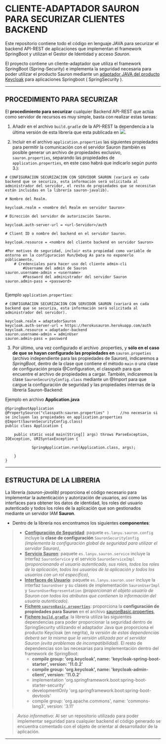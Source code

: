 # **CLIENTE-ADAPTADOR SAURON PARA SECURIZAR CLIENTES BACKEND**

Este repositorio contiene todo el código en lenguaje JAVA para securizar el backend API-REST de aplicaciones que implementan el framework SpringBoot y utilizan el Gestor de Identidad y acceso *Sauron*.

El proyecto contiene un cliente-adaptador que utiliza el framework SpringBoot (Spring-Security) e implementa la seguridad necesaria para poder utilizar el producto Sauron mediante un [adaptador JAVA del producto Keycloak](https://wjw465150.gitbooks.io/keycloak-documentation/content/securing_apps/topics/oidc/java/java-adapters.html) para aplicaciones Springboot ( SpringSecurity ).

---

## PROCEDIMIENTO PARA SECURIZAR

El **procedimiento para securizar** cualquier Backend API-REST que actúa como servidor de recursos es muy simple, basta con realizar estas tareas:

1. Añadir en el archivo `build.gradle` de la API-REST la dependencia a la última versión de esta librería que esta publicada en [![](https://jitpack.io/v/DptoSIC/sauron-javalib.svg)](https://jitpack.io/#DptoSIC/sauron-javalib).

2. Incluir en el archivo `application.properties` las siguientes propiedades para permitir la comunicación con el servidor Sauron (también es posible generar un archivo de propiedades exclusivo, `sauron.properties`, separando las propiedades de `application.properties`, en este caso habrá que indicarlo según punto 3.):
    
```
# CONFIGURACION SECURIZACION CON SERVIDOR SAURON (variará en cada backend que se securiza, esta información será solicitada al administrador del servidor, el resto de propiedades que se necesitan están incluidas en la librería sauron-javalib).

# Nombre del Realm.

keycloak.realm = <nombre del Realm en servidor Sauron>

# Dirección del servidor de autorización Sauron.

keycloak.auth-server-url = <url-Servidor>/auth

# Client ID o nombre del backend en el servidor Sauron.

keycloak.resource = <nombre del cliente backend en servidor Sauron>

#Por motivos de seguridad, incluir esta propiedad como variable de entorno en la configuracion Run/Debug As para no exponerlo públicamente.
	# Credenciales para hacer uso del cliente admin-cli
		#Username del admin de Sauron
sauron.username-admin = <username>
		#Password del administrador del servidor Sauron
sauron.admin-pass = <password>


```
Ejemplo `application.properties`:

```
# CONFIGURACION SECURIZACION CON SERVIDOR SAURON (variará en cada backend que se securiza, esta información será solicitada al administrador del servidor).

keycloak.realm = adaptadorSauron
keycloak.auth-server-url = https://herokusauron.herokuapp.com/auth
keycloak.resource = adaptador-backend
sauron.username-admin = adminUser
sauron.admin-pass = password

```

3. Por último, una vez configurado el archivo .properties, y **sólo en el caso de que se hayan configurado las propiedades en** `sauron.propeties` (archivo independiente para las propiedades de Sauron), indicaremos a *SpringBoot*, dentro de la clase que contiene el método `main` o una clase de configuración propia @Configuration, el classpath para que encuentre el archivo de propiedades a cargar. También, indicaremos la clase `SauronSecurityConfig.class` mediante un @Import para que cargue la configuración de seguridad y las propiedades internas de la librería Sauron-Backend:

Ejemplo en archivo **Application.java**

```
@SpringBootApplication
@PropertySource("classpath:sauron.properties" )		//no necesario si se incluyen las propiedades en application.properties
@Import(SauronSecurityConfig.class)
public class Application {

	public static void main(String[] args) throws ParseException, IOException, URISyntaxException {

			SpringApplication.run(Application.class, args);

	}
}

```
---

## ESTRUCTURA DE LA LIBRERIA

La librería *(sauron-javalib)* proporciona el código necesario para implementar la autenticación y autorización de usuarios, así como las interfaces para obtener los datos de identidad, los roles del usuario autenticado y todos los roles de la aplicación que son gestionados mediante un servidor IAM  **Sauron**.
- Dentro de la librería nos encontramos los siguientes **componentes**:
>- <u>**Configuración de Seguridad**</u>: paquete ``es.lanyu.sauron.config`` incluye la **clase de configuración** ``SauronSecurityConfig`` *(implementa la configuración global de seguridad para utilizar el servidor Sauron)*,
>- <u>**Servicio Sauron**</u>: paquete ``es.lanyu.sauron.service`` incluye la interfaz ``SauronService`` y el servicio ``SauronServiceImpl`` *(proporcionando el usuario autenticado, sus roles, todos los roles de la aplicación, todos los usuarios de la aplicación y todos los usuarios con un rol específico)*,
>- <u>**Interfaces de Usuario**</u>: paquete ``es.lanyu.sauron.user`` incluye la interfaz ``SauronUser`` y su clases de implementación ``SauronUserImpl`` y ``SauronUserRepresentation`` *(proporcionan el objeto usuario de Sauron con todos los atributos que contienen la información del usuario autenticado)*.
>- <u>**Fichero ``sauronBasic.properties``**</u>: proporciona la **configuración de propiedades para Sauron** en el archivo [sauronBasic.properties](./src/main/resources/sauronBasic.properties),
>- <u>**Fichero ``build.gradle``**</u>: la librería utiliza las siguientes dependencias para poder proporcionar la seguridad dentro de SpringSecurity utilizando el adaptador Java que proporciona el producto Keycloak (en negrita), *la versión de estas dependencias deberá ser la misma que la versión utilizada por el servidor Sauron (evita problemas de incompatibilidad)*. El resto de dependencias son las necesarias para implementación dentro del framework de SpringBoot:
>     - **compile group: 'org.keycloak', name: 'keycloak-spring-boot-starter', version: '11.0.2'**
>     - **compile group: 'org.keycloak', name: 'keycloak-admin-client', version: '11.0.2'**
>     - implementation 'org.springframework.boot:spring-boot-starter-security'
>     - developmentOnly 'org.springframework.boot:spring-boot-devtools'
>     - compile group: 'org.apache.commons', name: 'commons-lang3', version: '3.11'



> *Aviso informativo*: Al ser un repositorio utilizado para poder implementar seguridad para cualquier backend el código generado se encuentra comentado con el objeto de orientar al desarrollador de la aplicación.

---

